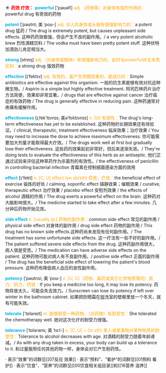 ☀ <font color="red">**药效 疗效：**</font>
<font color="sky blue">**powerful**</font> ['paʊəfl] 
<font color="orange">adj.（药物等）对身体有强烈作用的：</font>powerful drug 有奇效的药物
           
<font color="sky blue">**potent**</font> [ˈpəʊtnt; 美 ˈpoʊ-]
<font color="orange">adj. 对人的身体或头脑有很强影响力的：</font>a potent drug 猛药 / The drug is extremely potent, but causes unpleasant side effects. 这种药药效极强，但会产生不良的副作用。/ a very potent alcoholic brew 烈性酒精饮料 / The vodka must have been pretty potent stuff. 这种伏特加酒劲儿肯定相当大。

<font color="sky blue">**strong**</font> [strɒŋ] 
<font color="orange">adj.（对身体或精神）有很强影响力的。此时与powerful并无本质区别：</font>a strong drug 强效药物 
  
<font color="sky blue">**effective**</font> [ɪˈfektɪv]
<font color="orange">adj. 有效的，能产生预期效果的，能成功的：</font>Simple antibiotics are effective against this organism. 一般的抗生素能够有效对抗这种微生物。/ Aspirin is a simple but highly effective treatment. 阿司匹林药片治疗方法简便，效果却非常显著。/ drugs that are effective against cancer 治疗癌症的有效药物 / The drug is generally effective in reducing pain. 这种药通常对疼痛有缓解作用。
           
<font color="sky blue">**effectiveness**</font> [ɪˌfek'tɪvnɪs; 美əˈfɛktɪvnɪs]
<font color="orange">n. [U] 有效性：</font>The drug's long-term effectiveness has yet to be established. 这种药物的长期效果还有待验证。/ clinical, therapeutic, treatment effectiveness 临床效果；治疗效果 / You may need to increase the dose to achieve maximum effectiveness. 你可能需要加大剂量才能取得最大疗效。/ The drugs work well at first but gradually lose their effectiveness. 这些药的效果起初非常好，但后来逐渐失效。/ They're doing tests to evaluate the effectiveness of this herb as an antiseptic. 他们正通过试验来评估这种草药作为杀菌剂的有效性。/ the effectiveness of penicillin in controlling bacterial infection 青霉素在控制细菌感染方面的效用

<font color="sky blue">**effect**</font> [ɪ'fekt] 
<font color="orange">n. [C, U] effect (on sb/sth) 药效，疗效：</font>the beneficial effect of exercise 锻炼的好处 / calming, soporific effect 镇静效果；催眠效果 / curative, therapeutic effect 治疗效果 / placebo effect 安慰剂效果 / the effects of alcohol 酒精的作用 / The drug exerts a powerful effect on the brain. 这种药对大脑影响很大。/ The medicine started to take effect after a few minutes. 几分钟后药物开始见效。
           
<font color="sky blue">**side effect**</font>
<font color="orange">n. [usually pl.] 药物的副作用：</font>common side effect 常见的副作用 / physical side effect 对身体的副作用 / drug side effect 药物的副作用 / This drug has no known side effects.这种药尚未发现有任何副作用。/ The treatment has some unfortunate side effects. 这一疗法有一些不好的副作用。/ The patient suffered severe side effects from the drug. 这种药副作用很大，病人很是受苦。/ The medication can have adverse side effects on the patient. 这种药物可能对病人有不良副作用。/ positive side effect 正面的副作用 / The drug has the beneficial side effect of lowering the patient's blood pressure. 这种药有降低病人血压的良性副作用。
           
<font color="sky blue">**potency**</font> [ˈpəʊtnsi; 美 ˈpoʊ-]
<font color="orange">n. [U, C]（药物、毒药或其它化学物质等的）效力、药力、药效：</font>If you keep a medicine too long, it may lose its potency. 药物存放太久，可能会失去效力。/ Sunscreen can lose its potency if left over winter in the bathroom cabinet. 如果把防晒霜在盥洗室的壁橱里放一个冬天，就有可能失效。
 
<font color="sky blue">**tolerate**</font> ['tɒləreɪt] 
<font color="orange">vt. 能够耐受一种药物，（对药物）有耐受性：</font>She tolerated the chemotherapy well. 她对这次化疗的耐受力很强。
           
<font color="sky blue">**tolerance**</font> [ˈtɒlərəns; 美 ˈtɑ:l-]
<font color="orange">n. [C, U] ~ (to sth) 某人或某事物对某种物质的耐受性：</font>Tolerance to alcohol decreases with age. 对酒精的耐受力随着年龄递减。/ As with any drug taken in excess, your body can build up a tolerance to it. 和过量服用任何其他药物一样，身体会对它产生耐药性。

· 表示“效果”的词群见[[07反应 效果]]
· 表示“照料”、“看护”的词群见[[01照料 看护]]
· 表示“饮食”、“营养”的词群见[[00饮食相关组目录]]和[[16营养 滋养]]
